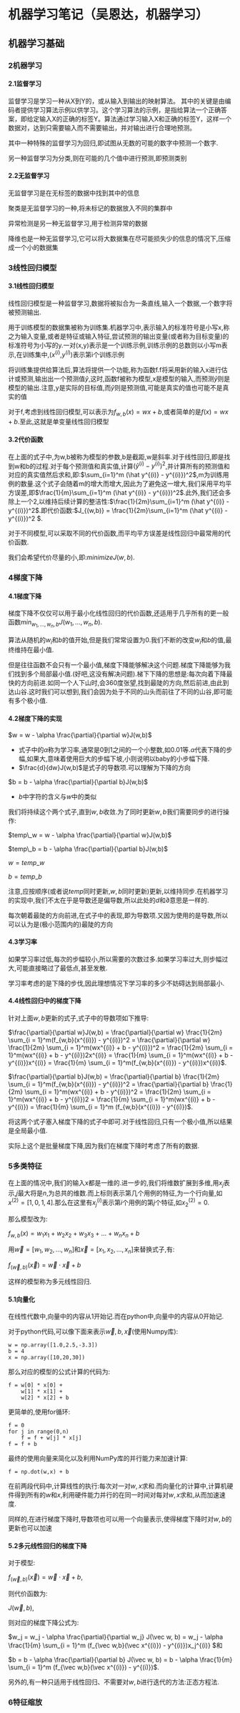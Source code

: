 # 机器学习笔记（吴恩达，机器学习）

## 机器学习基础

### 2机器学习

#### 2.1监督学习

监督学习是学习一种从X到Y的，或从输入到输出的映射算法。 其中的关键是由编码者提供学习算法示例以供学习。这个学习算法的示例，是指给算法一个正确答案，即给定输入X的正确的标签Y。算法通过学习输入X和正确的标签Y，这样一个数据对，达到只需要输入而不需要输出，并对输出进行合理地预测。

其中一种特殊的监督学习为回归,即试图从无数的可能的数字中预测一个数字.

另一种监督学习为分类,则在可能的几个值中进行预测,即预测类别

#### 2.2无监督学习

无监督学习是在无标签的数据中找到其中的信息

聚类是无监督学习的一种,将未标记的数据放入不同的集群中

异常检测是另一种无监督学习,用于检测异常的数据

降维也是一种无监督学习,它可以将大数据集在尽可能损失少的信息的情况下,压缩成一个小的数据集

### 3线性回归模型

#### 3.1线性回归模型

线性回归模型是一种监督学习,数据将被拟合为一条直线,输入一个数据,一个数字将被预测输出.

用于训练模型的数据集被称为训练集.机器学习中,表示输入的标准符号是小写x,称之为输入变量,或者是特征或输入特征,尝试预测的输出变量(或者称为目标变量)的标准符号为小写的y.一对(x,y)表示是一个训练示例,训练示例的总数则以小写m表示,在训练集中,($x^{(i)}$,$y^{(i)}$)表示第i个训练示例

将训练集提供给算法后,算法将提供一个功能,称为函数f.f将采用新的输入x进行估计或预测,输出出一个预测值$\hat{y}$,这时,函数f被称为模型,x是模型的输入,而预测$\hat{y}$则是模型的输出.注意,y是实际的目标值,而$\hat{y}$则是预测值,可能是真实的值也可能不是真实的值

对于f,考虑到线性回归模型,可以表示为$f_{w,b}(x)=wx+b$,或者简单的是$f(x)=wx+b$.至此,这就是单变量线性回归模型

#### 3.2代价函数

在上面的式子中,为w,b被称为模型的参数,b是截距,w是斜率.对于线性回归,即是找到w和b的过程.对于每个预测值和真实值,计算$(\hat y ^{(i)} - y^{(i)})^2$,并计算所有的预测值和对应的真实值然后求和,即:$\sum_{i=1}^m (\hat y^{(i)} - y^{(i)})^2$,m为训练用例的数量.这个式子会随着m的增大而增大,因此为了避免这一增大,我们采用平均平方误差,即$\frac{1}{m}\sum_{i=1}^m (\hat y^{(i)} - y^{(i)})^2$.此外,我们还会多除上一个2,以维持后续计算的整洁性:$\frac{1}{2m}\sum_{i=1}^m (\hat y^{(i)} - y^{(i)})^2$.即代价函数:$J_{(w,b)} = \frac{1}{2m}\sum_{i=1}^m (\hat y^{(i)} - y^{(i)})^2 $.

对于不同模型,可以采取不同的代价函数,而平均平方误差是线性回归中最常用的代价函数.

我们会希望代价尽量的小,即:$minimizeJ(w,b)$.

### 4梯度下降

#### 4.1梯度下降

梯度下降不仅仅可以用于最小化线性回归的代价函数,还适用于几乎所有的更一般函数$min_{w_1,\ldots,w_n,b}J(w_1,\ldots,w_n,b)$.

算法从随机的$w_i$和$b$的值开始,但是我们常常设置为0.我们不断的改变$w_i$和$b$的值,最终维持在最小值.

但是往往函数不会只有一个最小值,梯度下降能够解决这个问题.梯度下降能够为我们找到多个局部最小值.(好吧,这没有解决问题).梯下下降的思想是:每次向着下降最快的方向前进.如同一个人下山时,会360度张望,找到最陡的方向,然后前进,由此到达山谷.这时我们可以想到,我们会因为处于不同的山头而前往了不同的山谷,即可能有多个极小值.

#### 4.2梯度下降的实现

$w = w - \alpha \frac{\partial}{\partial w}J(w,b)$

* 式子中的$\alpha$称为学习率,通常是0到1之间的一个小整数,如0.01等.$\alpha$代表下降的步幅,如果大,意味着使用巨大的步幅下坡,小则说明以baby的小步幅下降.
* $\frac{d}{dw}J(w,b)$是式子的导数项.可以理解为下降的方向

$b = b - \alpha \frac{\partial}{\partial b}J(w,b)$

* $b$中字符的含义与$w$中的类似

我们将持续这个两个式子,直到$w,b$收敛.为了同时更新$w,b$我们需要同步的进行操作:

$temp\_w = w - \alpha \frac{\partial}{\partial w}J(w,b)$

$temp\_b = b - \alpha \frac{\partial}{\partial b}J(w,b)$

$w = temp\_w$

$b = temp\_b$

注意,应按顺序(或者说$temp$同时更新,$w,b$同时更新)更新,以维持同步.在机器学习的实现中,我们不太在乎是导数还是偏导数,所以此处的$d$和$\partial$意思是一样的.

每次朝着最陡的方向前进,在式子中的表现,即为导数项.又因为使用的是导数,所以可以认为是(极小范围内的)最陡的方向

#### 4.3学习率

如果学习率过低,每次的步幅较小,所以需要的次数过多.如果学习率过大,则步幅过大,可能直接略过了最低点,甚至发散.

学习率考虑的是下降的步伐,因此理想情况下学习率的多少不妨碍达到局部最小.

#### 4.4线性回归中的梯度下降

针对上面$w,b$更新的式子,式子中的导数项如下推导:

$\frac{\partial}{\partial w}J(w,b) = \frac{\partial}{\partial w} \frac{1}{2m} \sum_{i = 1}^m(f_{w,b}(x^{(i)}) - y^{(i)})^2 = \frac{\partial}{\partial w} \frac{1}{2m} \sum_{i = 1}^m(wx^{(i)} + b - y^{(i)})^2 =  \frac{1}{2m} \sum_{i = 1}^m(wx^{(i)} + b - y^{(i)})2x^{(i)} = \frac{1}{m} \sum_{i = 1}^m(wx^{(i)} + b - y^{(i)})x^{(i)} = \frac{1}{m} \sum_{i = 1}^m(f_{w,b}(x^{(i)}) - y^{(i)})x^{(i)}$.

$\frac{\partial}{\partial b}J(w,b) = \frac{\partial}{\partial b} \frac{1}{2m} \sum_{i = 1}^m(f_{w,b}(x^{(i)}) - y^{(i)})^2 = \frac{\partial}{\partial b} \frac{1}{2m} \sum_{i = 1}^m(wx^{(i)} + b - y^{(i)})^2 =  \frac{1}{2m} \sum_{i = 1}^m(wx^{(i)} + b - y^{(i)})2 = \frac{1}{m} \sum_{i = 1}^m(wx^{(i)} + b - y^{(i)}) = \frac{1}{m} \sum_{i = 1}^m (f_{w,b}(x^{(i)}) - y^{(i)})$.

将这两个式子塞入梯度下降的式子中即可.对于线性回归,只有一个极小值,所以结果是全局最小值.

实际上这个是批量梯度下降,因为我们在梯度下降时考虑了所有的数据.

### 5多类特征

在上面的情况中,我们的输入x都是一维的.进一步的,我们将维数扩展到多维,用$x_j$表示,$j$最大将是$n$,为总共的维数.而上标则表示第几个用例的特征,为一个行向量,如$x^{(2)} = [1,0,1,4]$.那么在这里有$x_j^{(i)}$表示第$i$个用例的第$j$个特征,如$x_2^{(2)} = 0$.

那么模型改为:

$f_{w,b}(x) = w_1x_1 + w_2x_2 + w_3x_3 + \ldots + w_nx_n + b$

用$\vec w = [w_1, w_2, \ldots ,w_n]$和$\vec x = [x_1, x_2,\ldots,x_n]$来替换式子,有:

$f_{(\vec w,b)}(\vec x) = \vec w \cdot \vec x +b$

这样的模型称为多元线性回归.

#### 5.1向量化

在线性代数中,向量中的内容从1开始记.而在python中,向量中的内容从0开始记.

对于python代码,可以像下面来表示$\vec w,b,\vec x$(使用Numpy库):

```
w = np.array([1.0,2.5,-3.3])
b = 4
x = np.array([10,20,30])
```

那么对应的模型的公式计算的代码为:

```
f = w[0] * x[0] +
    w[1] * x[1] +
    w[2] * x[2] + b
```

更简单的,使用for循环:

```
f = 0
for j in range(0,n)
    f = f + w[j] * x[j]
f = f + b
```

最终的使用向量来简化以及利用NumPy库的并行能力来加速计算:

```
f = np.dot(w,x) + b
```

在前两段代码中,计算线性的执行:每次对一对$w,x$求和.而向量化的计算中,计算机硬件得到所有的$w$和$x$,利用硬件能力并行的在同一时间对每对$w,x$求和,从而加速速度.

同样的,在进行梯度下降时,导数项也可以用一个向量表示,使得梯度下降时对$w,b$的更新也可以加速

#### 5.2多元线性回归的梯度下降

对于模型:

$f_{(\vec w,b)}(\vec x) = \vec w \cdot \vec x +b$,

则代价函数为:

$J(\vec w,b)$,

则对应的梯度下降公式为:

$w_j = w_j - \alpha \frac{\partial}{\partial w_j} J(\vec w, b) = w_j - \alpha \frac{1}{m} \sum_{i = 1}^m (f_{\vec w,b}(\vec x^{(i)}) - y^{(i)})x_j^{(i)} $和

$b = b - \alpha \frac{\partial}{\partial b} J(\vec w, b) = b - \alpha \frac{1}{m}  \sum_{i = 1}^m (f_{\vec w,b}(\vec x^{(i)}) - y^{(i)})$.

另外的,有一种只适用于线性回归、不需要对$w,b$进行迭代的方法:正态方程法.

### 6特征缩放

